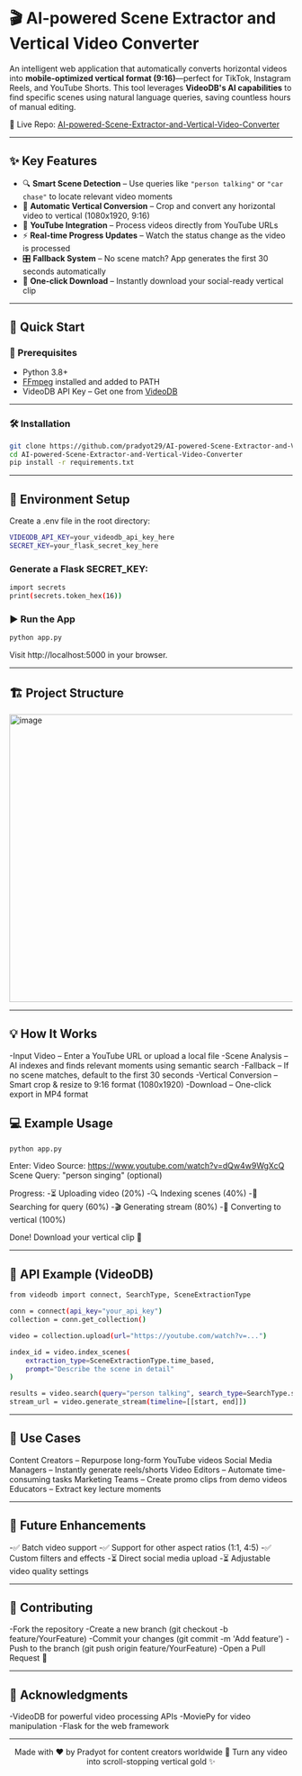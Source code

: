 # 🎬 AI-powered Scene Extractor and Vertical Video Converter

An intelligent web application that automatically converts horizontal videos into **mobile-optimized vertical format (9:16)**—perfect for TikTok, Instagram Reels, and YouTube Shorts. This tool leverages **VideoDB's AI capabilities** to find specific scenes using natural language queries, saving countless hours of manual editing.

🔗 Live Repo: [AI-powered-Scene-Extractor-and-Vertical-Video-Converter](https://github.com/pradyot29/AI-powered-Scene-Extractor-and-Vertical-Video-Converter)

---

## ✨ Key Features

- 🔍 **Smart Scene Detection** – Use queries like `"person talking"` or `"car chase"` to locate relevant video moments  
- 📱 **Automatic Vertical Conversion** – Crop and convert any horizontal video to vertical (1080x1920, 9:16)  
- 🎯 **YouTube Integration** – Process videos directly from YouTube URLs  
- ⚡ **Real-time Progress Updates** – Watch the status change as the video is processed  
- 🎛️ **Fallback System** – No scene match? App generates the first 30 seconds automatically  
- 💾 **One-click Download** – Instantly download your social-ready vertical clip  

---

## 🚀 Quick Start

### 🧰 Prerequisites

- Python 3.8+
- [FFmpeg](https://ffmpeg.org/) installed and added to PATH
- VideoDB API Key – Get one from [VideoDB](https://videodb.io)  

---
### 🛠 Installation

```bash
git clone https://github.com/pradyot29/AI-powered-Scene-Extractor-and-Vertical-Video-Converter.git
cd AI-powered-Scene-Extractor-and-Vertical-Video-Converter
pip install -r requirements.txt
```
---

## 🔐 Environment Setup
Create a .env file in the root directory:

```bash
VIDEODB_API_KEY=your_videodb_api_key_here
SECRET_KEY=your_flask_secret_key_here
```

### Generate a Flask SECRET_KEY:
```bash
import secrets
print(secrets.token_hex(16))
```

### ▶️ Run the App
```bash
python app.py
```
Visit http://localhost:5000 in your browser.

---

## 🏗️ Project Structure

<img width="1018" height="511" alt="image" src="https://github.com/user-attachments/assets/acef974e-d3b5-47b7-b65b-e3cafe7df857" />


---

## 💡 How It Works

-Input Video – Enter a YouTube URL or upload a local file
-Scene Analysis – AI indexes and finds relevant moments using semantic search
-Fallback – If no scene matches, default to the first 30 seconds
-Vertical Conversion – Smart crop & resize to 9:16 format (1080x1920)
-Download – One-click export in MP4 format


## 💻 Example Usage
```bash
python app.py
```
Enter:
Video Source: https://www.youtube.com/watch?v=dQw4w9WgXcQ
Scene Query: "person singing" (optional)


Progress:
-⏳ Uploading video (20%)
-🔍 Indexing scenes (40%)
-🎯 Searching for query (60%)
-🎬 Generating stream (80%)
-📱 Converting to vertical (100%)

Done! Download your vertical clip 🎉

---

##  🔌 API Example (VideoDB)
```bash
from videodb import connect, SearchType, SceneExtractionType

conn = connect(api_key="your_api_key")
collection = conn.get_collection()

video = collection.upload(url="https://youtube.com/watch?v=...")

index_id = video.index_scenes(
    extraction_type=SceneExtractionType.time_based,
    prompt="Describe the scene in detail"
)

results = video.search(query="person talking", search_type=SearchType.semantic)
stream_url = video.generate_stream(timeline=[[start, end]])
```
--- 

## 🎯 Use Cases
Content Creators – Repurpose long-form YouTube videos
Social Media Managers – Instantly generate reels/shorts
Video Editors – Automate time-consuming tasks
Marketing Teams – Create promo clips from demo videos
Educators – Extract key lecture moments

--- 

## 🧪 Future Enhancements
-✅ Batch video support
-✅ Support for other aspect ratios (1:1, 4:5)
-✅ Custom filters and effects
-⏳ Direct social media upload
-⏳ Adjustable video quality settings

---

## 🤝 Contributing
-Fork the repository
-Create a new branch (git checkout -b feature/YourFeature)
-Commit your changes (git commit -m 'Add feature')
-Push to the branch (git push origin feature/YourFeature)
-Open a Pull Request 🙌

---

## 🙏 Acknowledgments
-VideoDB for powerful video processing APIs
-MoviePy for video manipulation
-Flask for the web framework

---

<div align="center">
Made with ❤️ by Pradyot for content creators worldwide
📱 Turn any video into scroll-stopping vertical gold ✨
</div>
